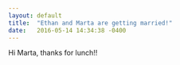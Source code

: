 ```yaml
---
layout: default
title:  "Ethan and Marta are getting married!"
date:   2016-05-14 14:34:38 -0400
---
```


Hi Marta, thanks for lunch!!
